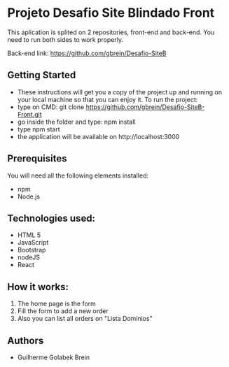 # Projeto Desafio Site Blindado Front

This aplication is splited on 2 repositories, front-end and back-end.
You need to run both sides to work properly.

Back-end link:
https://github.com/gbrein/Desafio-SiteB

## Getting Started
- These instructions will get you a copy of the project up and running on your local machine so that you can enjoy it.
To run the project: 
- type on CMD: git clone https://github.com/gbrein/Desafio-SiteB-Front.git 
- go inside the folder and type: npm install
- type npm start
- the application will be available on http://localhost:3000

## Prerequisites
You will need all the following elements installed:
- npm
- Node.js

## Technologies used:
- HTML 5
- JavaScript 
- Bootstrap 
- nodeJS
- React

## How it works:
1. The home page is the form
2. Fill the form to add a new order
3. Also you can list all orders on "Lista Dominios"

## Authors
- Guilherme Golabek Brein

